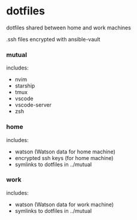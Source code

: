 # dotfiles

dotfiles shared between home and work machines

.ssh files encrypted with ansible-vault

### mutual 
includes:
- nvim
- starship
- tmux
- vscode
- vscode-server
- zsh

### home 
includes:
- watson (Watson data for home machine)
- encrypted ssh keys (for home machine)
- symlinks to dotfiles in ../mutual

### work
includes:
- watson (Watson data for work machine)
- symlinks to dotfiles in ../mutual





